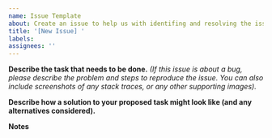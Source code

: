 ```yaml
---
name: Issue Template
about: Create an issue to help us with identifing and resolving the issue
title: '[New Issue] '
labels:
assignees: ''
---
```


**Describe the task that needs to be done.**
*(If this issue is about a bug, please describe the problem and steps to reproduce the issue. You can also include screenshots of any stack traces, or any other supporting images).*

**Describe how a solution to your proposed task might look like (and any alternatives considered).**

**Notes**
